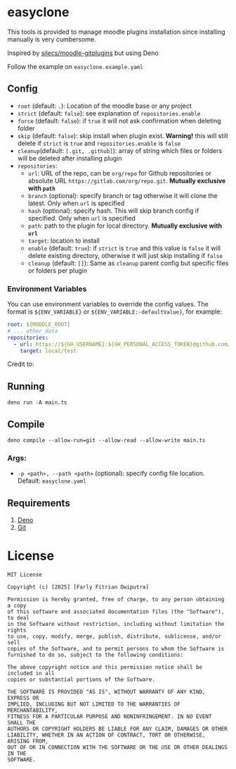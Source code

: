 # easyclone

This tools is provided to manage moodle plugins installation since installing manually is very cumbersome.

Inspired by [silecs/moodle-gitplugins](https://github.com/silecs/moodle-gitplugins) but using Deno

Follow the example on `easyclone.example.yaml`

## Config

- `root` (default: `.`): Location of the moodle base or any project
- `strict` (default: `false`): see explanation of `repositories.enable`
- `force` (default: `false`): if `true` it will not ask confirmation when deleting folder
- `skip` (default: `false`): skip install when plugin exist. **Warning!** this will still delete if `strict` is `true` and `repositories.enable` is `false`
- `cleanup`(default: `[.git, .github]`): array of string which files or folders will be deleted after installing plugin
- `repositories`:
  - `url`: URL of the repo, can be `org/repo` for Github repositories or absolute URL `https://gitlab.com/org/repo.git`. **Mutually exclusive with `path`**
  - `branch` (optional): specify branch or tag otherwise it will clone the latest. Only when `url` is specified
  - `hash` (optional): specify hash. This will skip branch config if specified. Only when `url` is specified
  - `path`: path to the plugin for local directory. **Mutually exclusive with `url`**
  - `target`: location to install
  - `enable` (default: `true`): if `strict` is `true` and this value is `false` it will delete existing directory, otherwise it will just skip installing if `false`
  - `cleanup` (default: `[]`): Same as `cleanup` parent config but specific files or folders per plugin

### Environment Variables

You can use environment variables to override the config values. The format is `${ENV_VARIABLE}` or `${ENV_VARIABLE:-defaultValue}`, for example:

```yaml
root: ${MOODLE_ROOT}
# ... other data
repositories:
  - url: https://${GH_USERNAME}:${GH_PERSONAL_ACCESS_TOKEN}@github.com/org/repo.git
    target: local/test
```

Credit to: [](https://github.com/eNiiju/safe-yaml-env/blob/25937192c97dd9a39788747fb7d2ee6a872c9bc7/src/common/utils.ts)

## Running

`deno run -A main.ts`

## Compile

`deno compile --allow-run=git --allow-read --allow-write main.ts`

### Args:

- `-p <path>, --path <path>` (optional): specify config file location. Default: `easyclone.yaml`

## Requirements

1. [Deno](https://deno.com)
2. [Git](https://git.com)

# License

```
MIT License

Copyright (c) [2025] [Farly Fitrian Dwiputra]

Permission is hereby granted, free of charge, to any person obtaining a copy
of this software and associated documentation files (the "Software"), to deal
in the Software without restriction, including without limitation the rights
to use, copy, modify, merge, publish, distribute, sublicense, and/or sell
copies of the Software, and to permit persons to whom the Software is
furnished to do so, subject to the following conditions:

The above copyright notice and this permission notice shall be included in all
copies or substantial portions of the Software.

THE SOFTWARE IS PROVIDED "AS IS", WITHOUT WARRANTY OF ANY KIND, EXPRESS OR
IMPLIED, INCLUDING BUT NOT LIMITED TO THE WARRANTIES OF MERCHANTABILITY,
FITNESS FOR A PARTICULAR PURPOSE AND NONINFRINGEMENT. IN NO EVENT SHALL THE
AUTHORS OR COPYRIGHT HOLDERS BE LIABLE FOR ANY CLAIM, DAMAGES OR OTHER
LIABILITY, WHETHER IN AN ACTION OF CONTRACT, TORT OR OTHERWISE, ARISING FROM,
OUT OF OR IN CONNECTION WITH THE SOFTWARE OR THE USE OR OTHER DEALINGS IN THE
SOFTWARE.
```
